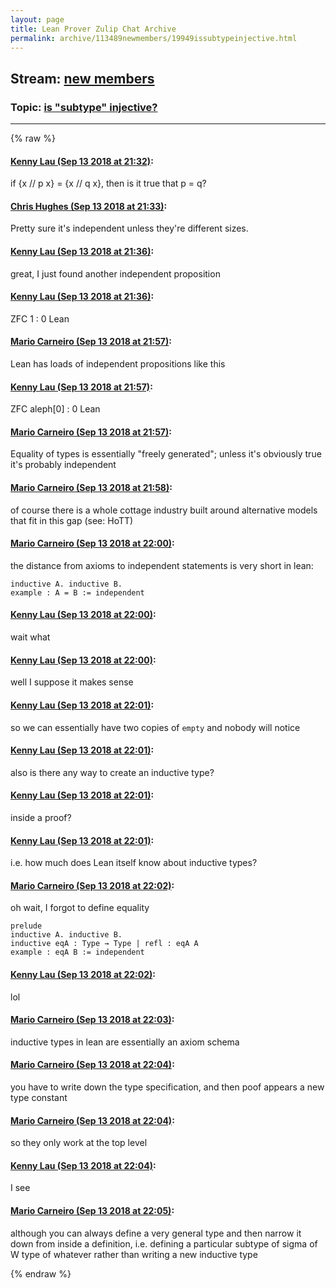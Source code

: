 ```yaml
---
layout: page
title: Lean Prover Zulip Chat Archive 
permalink: archive/113489newmembers/19949issubtypeinjective.html
---
```


## Stream: [new members](index.html)
### Topic: [is "subtype" injective?](19949issubtypeinjective.html)

---


{% raw %}
#### [ Kenny Lau (Sep 13 2018 at 21:32)](https://leanprover.zulipchat.com/#narrow/stream/113489-new%20members/topic/is%20%22subtype%22%20injective%3F/near/133907830):
if {x // p x} = {x // q x}, then is it true that p = q?

#### [ Chris Hughes (Sep 13 2018 at 21:33)](https://leanprover.zulipchat.com/#narrow/stream/113489-new%20members/topic/is%20%22subtype%22%20injective%3F/near/133907874):
Pretty sure it's independent unless they're different sizes.

#### [ Kenny Lau (Sep 13 2018 at 21:36)](https://leanprover.zulipchat.com/#narrow/stream/113489-new%20members/topic/is%20%22subtype%22%20injective%3F/near/133908076):
great, I just found another independent proposition

#### [ Kenny Lau (Sep 13 2018 at 21:36)](https://leanprover.zulipchat.com/#narrow/stream/113489-new%20members/topic/is%20%22subtype%22%20injective%3F/near/133908080):
ZFC 1 : 0 Lean

#### [ Mario Carneiro (Sep 13 2018 at 21:57)](https://leanprover.zulipchat.com/#narrow/stream/113489-new%20members/topic/is%20%22subtype%22%20injective%3F/near/133909373):
Lean has loads of independent propositions like this

#### [ Kenny Lau (Sep 13 2018 at 21:57)](https://leanprover.zulipchat.com/#narrow/stream/113489-new%20members/topic/is%20%22subtype%22%20injective%3F/near/133909397):
ZFC aleph[0] : 0 Lean

#### [ Mario Carneiro (Sep 13 2018 at 21:57)](https://leanprover.zulipchat.com/#narrow/stream/113489-new%20members/topic/is%20%22subtype%22%20injective%3F/near/133909398):
Equality of types is essentially "freely generated"; unless it's obviously true it's probably independent

#### [ Mario Carneiro (Sep 13 2018 at 21:58)](https://leanprover.zulipchat.com/#narrow/stream/113489-new%20members/topic/is%20%22subtype%22%20injective%3F/near/133909453):
of course there is a whole cottage industry built around alternative models that fit in this gap (see: HoTT)

#### [ Mario Carneiro (Sep 13 2018 at 22:00)](https://leanprover.zulipchat.com/#narrow/stream/113489-new%20members/topic/is%20%22subtype%22%20injective%3F/near/133909548):
the distance from axioms to independent statements is very short in lean:
```
inductive A. inductive B.
example : A = B := independent
```

#### [ Kenny Lau (Sep 13 2018 at 22:00)](https://leanprover.zulipchat.com/#narrow/stream/113489-new%20members/topic/is%20%22subtype%22%20injective%3F/near/133909561):
wait what

#### [ Kenny Lau (Sep 13 2018 at 22:00)](https://leanprover.zulipchat.com/#narrow/stream/113489-new%20members/topic/is%20%22subtype%22%20injective%3F/near/133909567):
well I suppose it makes sense

#### [ Kenny Lau (Sep 13 2018 at 22:01)](https://leanprover.zulipchat.com/#narrow/stream/113489-new%20members/topic/is%20%22subtype%22%20injective%3F/near/133909593):
so we can essentially have two copies of `empty` and nobody will notice

#### [ Kenny Lau (Sep 13 2018 at 22:01)](https://leanprover.zulipchat.com/#narrow/stream/113489-new%20members/topic/is%20%22subtype%22%20injective%3F/near/133909604):
also is there any way to create an inductive type?

#### [ Kenny Lau (Sep 13 2018 at 22:01)](https://leanprover.zulipchat.com/#narrow/stream/113489-new%20members/topic/is%20%22subtype%22%20injective%3F/near/133909605):
inside a proof?

#### [ Kenny Lau (Sep 13 2018 at 22:01)](https://leanprover.zulipchat.com/#narrow/stream/113489-new%20members/topic/is%20%22subtype%22%20injective%3F/near/133909613):
i.e. how much does Lean itself know about inductive types?

#### [ Mario Carneiro (Sep 13 2018 at 22:02)](https://leanprover.zulipchat.com/#narrow/stream/113489-new%20members/topic/is%20%22subtype%22%20injective%3F/near/133909625):
oh wait, I forgot to define equality
```
prelude
inductive A. inductive B.
inductive eqA : Type → Type | refl : eqA A
example : eqA B := independent
```

#### [ Kenny Lau (Sep 13 2018 at 22:02)](https://leanprover.zulipchat.com/#narrow/stream/113489-new%20members/topic/is%20%22subtype%22%20injective%3F/near/133909675):
lol

#### [ Mario Carneiro (Sep 13 2018 at 22:03)](https://leanprover.zulipchat.com/#narrow/stream/113489-new%20members/topic/is%20%22subtype%22%20injective%3F/near/133909720):
inductive types in lean are essentially an axiom schema

#### [ Mario Carneiro (Sep 13 2018 at 22:04)](https://leanprover.zulipchat.com/#narrow/stream/113489-new%20members/topic/is%20%22subtype%22%20injective%3F/near/133909741):
you have to write down the type specification, and then poof appears a new type constant

#### [ Mario Carneiro (Sep 13 2018 at 22:04)](https://leanprover.zulipchat.com/#narrow/stream/113489-new%20members/topic/is%20%22subtype%22%20injective%3F/near/133909795):
so they only work at the top level

#### [ Kenny Lau (Sep 13 2018 at 22:04)](https://leanprover.zulipchat.com/#narrow/stream/113489-new%20members/topic/is%20%22subtype%22%20injective%3F/near/133909828):
I see

#### [ Mario Carneiro (Sep 13 2018 at 22:05)](https://leanprover.zulipchat.com/#narrow/stream/113489-new%20members/topic/is%20%22subtype%22%20injective%3F/near/133909849):
although you can always define a very general type and then narrow it down from inside a definition, i.e. defining a particular subtype of sigma of W type of whatever rather than writing a new inductive type


{% endraw %}
